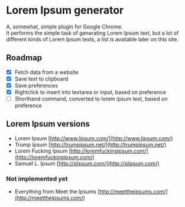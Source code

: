 # Lorem Ipsum generator

A, somewhat, simple plugin for Google Chrome.  
It performs the simple task of generating Lorem Ipsum text, but a lot of different kinds of Lorem Ipsum texts, a list is available later on this site.

## Roadmap

- [x] Fetch data from a website
- [x] Save text to clipboard
- [x] Save preferences
- [x] Rightclick to insert into textarea or input, based on preference
- [ ] Shorthand command, converted to lorem ipsum text, based on preference

## Lorem Ipsum versions

* Lorem Ipsum [http://www.lipsum.com/](http://www.lipsum.com/)
* Trump Ipsum [http://trumpipsum.net/](http://trumpipsum.net/)
* Lorem Fucking Ipsum [http://loremfuckingipsum.com/](http://loremfuckingipsum.com/)
* Samuel L. Ipsum [http://slipsum.com/](http://slipsum.com/)

### Not implemented yet

* Everything from Meet the Ipsums [http://meettheipsums.com/](http://meettheipsums.com/)
